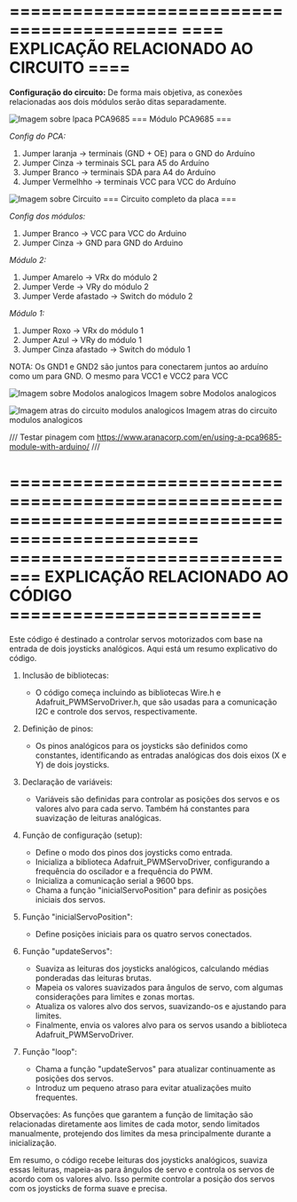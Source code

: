 ==========================================
==== EXPLICAÇÃO RELACIONADO AO CIRCUITO ====
==========================================
**Configuração do circuito:**
De forma mais objetiva, as conexões relacionadas aos dois módulos serão ditas separadamente. 

![Imagem sobre lpaca PCA9685](https://github.com/Lucas-Cappra/Braco_robotic_lar_joystick/assets/108031562/fedc4245-7ee5-4acc-aebf-09f8122d877d)
=== Módulo PCA9685 ===

*Config do PCA:*
1) Jumper laranja -> terminais (GND + OE) para o GND do Arduíno
2) Jumper Cinza -> terminais SCL para A5 do Arduíno
3) Jumper Branco -> terminais SDA para A4 do Arduíno
4) Jumper Vermelhho -> terminais VCC para VCC do Arduíno

![Imagem sobre Circuito](https://github.com/Lucas-Cappra/Braco_robotic_lar_joystick/assets/108031562/33964546-cdc7-4dae-9828-7732c26ba123)
=== Circuito completo da placa ===


*Config dos módulos:*
1) Jumper Branco -> VCC para VCC do Arduino
2) Jumper Cinza -> GND para GND do Arduino

 *Módulo 2:*
1) Jumper Amarelo -> VRx do módulo 2
2) Jumper Verde -> VRy do módulo 2
3) Jumper Verde afastado -> Switch do módulo 2

 *Módulo 1:*
1) Jumper Roxo -> VRx do módulo 1
2) Jumper Azul -> VRy do módulo 1
3) Jumper Cinza afastado -> Switch do módulo 1

NOTA: Os GND1 e GND2 são juntos para conectarem juntos ao arduíno como um para GND. O mesmo para VCC1 e VCC2 para VCC

![Imagem sobre Modolos analogicos](https://github.com/Lucas-Cappra/Braco_robotic_lar_joystick/assets/108031562/db9be6e3-368b-4ff6-968c-c23cb0e2d47f)
Imagem sobre Modolos analogicos


![Imagem atras do circuito modulos analogicos](https://github.com/Lucas-Cappra/Braco_robotic_lar_joystick/assets/108031562/fec68529-8251-44ad-b5ab-1071036ff41d)
Imagem atras do circuito modulos analogicos

/// Testar pinagem com https://www.aranacorp.com/en/using-a-pca9685-module-with-arduino/ ///

================================================================================================
============================= EXPLICAÇÃO RELACIONADO AO CÓDIGO ========================
================================================================================================

Este código é destinado a controlar servos motorizados com base na entrada de dois joysticks analógicos. Aqui está um resumo explicativo do código.

1. Inclusão de bibliotecas:
   - O código começa incluindo as bibliotecas Wire.h e Adafruit_PWMServoDriver.h, que são usadas para a comunicação I2C e controle dos servos, respectivamente.

2. Definição de pinos:
   - Os pinos analógicos para os joysticks são definidos como constantes, identificando as entradas analógicas dos dois eixos (X e Y) de dois joysticks.

3. Declaração de variáveis:
   - Variáveis são definidas para controlar as posições dos servos e os valores alvo para cada servo. Também há constantes para suavização de leituras analógicas.

4. Função de configuração (setup):
   - Define o modo dos pinos dos joysticks como entrada.
   - Inicializa a biblioteca Adafruit_PWMServoDriver, configurando a frequência do oscilador e a frequência do PWM.
   - Inicializa a comunicação serial a 9600 bps.
   - Chama a função "inicialServoPosition" para definir as posições iniciais dos servos.

5. Função "inicialServoPosition":
   - Define posições iniciais para os quatro servos conectados.

6. Função "updateServos":
   - Suaviza as leituras dos joysticks analógicos, calculando médias ponderadas das leituras brutas.
   - Mapeia os valores suavizados para ângulos de servo, com algumas considerações para limites e zonas mortas.
   - Atualiza os valores alvo dos servos, suavizando-os e ajustando para limites.
   - Finalmente, envia os valores alvo para os servos usando a biblioteca Adafruit_PWMServoDriver.

7. Função "loop":
   - Chama a função "updateServos" para atualizar continuamente as posições dos servos.
   - Introduz um pequeno atraso para evitar atualizações muito frequentes.


Observações:
   As funções que garantem a função de limitação são relacionadas diretamente aos limites de cada motor, sendo limitados manualmente, protejendo dos limites da mesa principalmente durante a inicialização.

Em resumo, o código recebe leituras dos joysticks analógicos, suaviza essas leituras, mapeia-as para ângulos de servo e controla os servos de acordo com os valores alvo. Isso permite controlar a posição dos servos com os joysticks de forma suave e precisa.
